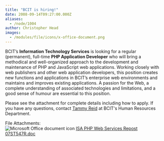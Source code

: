 ```yaml
---
title: "BCIT is hiring!"
date: 2008-09-14T09:27:00.000Z
aliases:
  - /node/1004
author: Christopher Head
images:
  - /modules/file/icons/x-office-document.png
---
```


<div class="field field-name-body field-type-text-with-summary field-label-hidden"><div class="field-items"><div class="field-item even"><p>BCIT&#x2019;s <b>Information Technology Services</b> is looking for a regular (permanent), full-time <b>PHP Application Developer</b> who will bring a methodical and well-organized approach to the development and maintenance of PHP and JavaScript web applications. Working closely with web publishers and other web application developers, this position creates new functions and applications in BCIT&#x2019;s enterprise web environments and maintains and improves existing applications. A passion for the Web, a complete understanding of associated technologies and limitations, and a good sense of humour are essential to this position.</p>
<p>Please see the attachment for complete details including how to apply. If you have any questions, contact <a href="/cdn-cgi/l/email-protection#3165505c5c486e6354585571535258451f5250">Tammy Reid</a> at BCIT&apos;s Human Resources Department.</p>
</div></div></div><div class="field field-name-field-file-attachments field-type-file field-label-above"><div class="field-label">File Attachments:&#xA0;</div><div class="field-items"><div class="field-item even"><span class="file"><img class="file-icon" alt="Microsoft Office document icon" title="application/msword" src="/modules/file/icons/x-office-document.png"> <a href="https://ubccsss.org/files/ISA%20PHP%20Web%20Services%20Repost%2007ST547R.doc" type="application/msword; length=49664">ISA PHP Web Services Repost 07ST547R.doc</a></span></div></div></div>    <footer>
          </footer>
